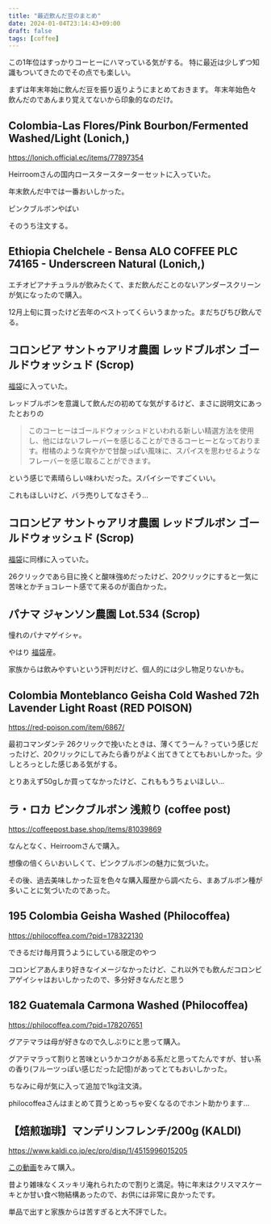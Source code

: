 ```yaml
---
title: "最近飲んだ豆のまとめ"
date: 2024-01-04T23:14:43+09:00
draft: false
tags: [coffee]
---
```


この1年位はすっかりコーヒーにハマっている気がする。
特に最近は少しずつ知識もついてきたのでその点でも楽しい。

まずは年末年始に飲んだ豆を振り返りようにまとめておきます。
年末年始色々飲んだのであんまり覚えてないから印象的なのだけ。

## Colombia-Las Flores/Pink Bourbon/Fermented Washed/Light (Lonich,)

https://lonich.official.ec/items/77897354

Heirroomさんの国内ロースタースターターセットに入っていた。

年末飲んだ中では一番おいしかった。

ピンクブルボンやばい

そのうち注文する。


## Ethiopia Chelchele - Bensa ALO COFFEE PLC 74165 - Underscreen Natural (Lonich,)

エチオピアナチュラルが飲みたくて、まだ飲んだことのないアンダースクリーンが気になったので購入。

12月上旬に買ったけど去年のベストってくらいうまかった。まだちびちび飲んでる。

## コロンビア サントゥアリオ農園 レッドブルボン ゴールドウォッシュド (Scrop)

[福袋](https://shop.scrop-coffee-roasters.com/products/b-2024happybag-single?variant=43186969313468)に入っていた。

レッドブルボンを意識して飲んだの初めてな気がするけど、まさに説明文にあったとおりの

> このコーヒーはゴールドウォッシュドといわれる新しい精選方法を使用し、他にはないフレーバーを感じることができるコーヒーとなっております。柑橘のような爽やかで甘酸っぱい風味に、スパイスを思わせるようなフレーバーを感じ取ることができます。

という感じで素晴らしい味わいだった。スパイシーですごくいい。

これもほしいけど、バラ売りしてなさそう...

## コロンビア サントゥアリオ農園 レッドブルボン ゴールドウォッシュド (Scrop)

[福袋](https://shop.scrop-coffee-roasters.com/products/b-2024happybag-single?variant=43186969313468)に同様に入っていた。

26クリックであら目に挽くと酸味強めだったけど、20クリックにすると一気に苦味とかチョコレート感でて来るのが面白かった。

## パナマ ジャンソン農園 Lot.534 (Scrop)

憧れのパナマゲイシャ。

やはり [福袋](https://shop.scrop-coffee-roasters.com/products/a-happybag2024-geisha?variant=43157982085308)産。

家族からは飲みやすいという評判だけど、個人的には少し物足りないかも。

## Colombia Monteblanco Geisha Cold Washed 72h Lavender Light Roast (RED POISON)

https://red-poison.com/item/6867/

最初コマンダンテ 26クリックで挽いたときは、薄くてうーん？っていう感じだったけど、20クリックにしてみたら香りがよく出てきてとてもおいしかった。少しとろっとした感じある気がする。

とりあえず50gしか買ってなかったけど、これももうちょいほしい...

## ラ・ロカ ピンクブルボン 浅煎り (coffee post)

https://coffeepost.base.shop/items/81039869

なんとなく、Heirroomさんで購入。

想像の倍くらいおいしくて、ピンクブルボンの魅力に気づいた。

その後、過去美味しかった豆を色々な購入履歴から調べたら、まあブルボン種が多いことに気づいたのであった。

## 195 Colombia Geisha Washed (Philocoffea)

https://philocoffea.com/?pid=178322130

できるだけ毎月買うようにしている限定のやつ

コロンビアあんまり好きなイメージなかったけど、これ以外でも飲んだコロンビアゲイシャはおいしかったので、多分好きなんだと思う

## 182 Guatemala Carmona Washed (Philocoffea)

https://philocoffea.com/?pid=178207651

グアテマラは母が好きなので久しぶりにと思って購入。

グアテマラって割りと苦味というかコクがある系だと思ってたんですが、甘い系の香り(フルーツっぽい感じだった記憶)があってとてもおいしかった。

ちなみに母が気に入って追加で1kg注文済。

philocoffeaさんはまとめて買うとめっちゃ安くなるのでホント助かります...

## 【焙煎珈琲】マンデリンフレンチ/200g (KALDI)

https://www.kaldi.co.jp/ec/pro/disp/1/4515996015205


[この動画](https://youtu.be/EJBiJLt-iek?si=0w1R469nSk_P4uj3)をみて購入。

昔より雑味なくスッキリ淹れられたので割りと満足。特に年末はクリスマスケーキとか甘い食べ物結構あったので、お供には非常に良かったです。

単品で出すと家族からは苦すぎると大不評でした。

